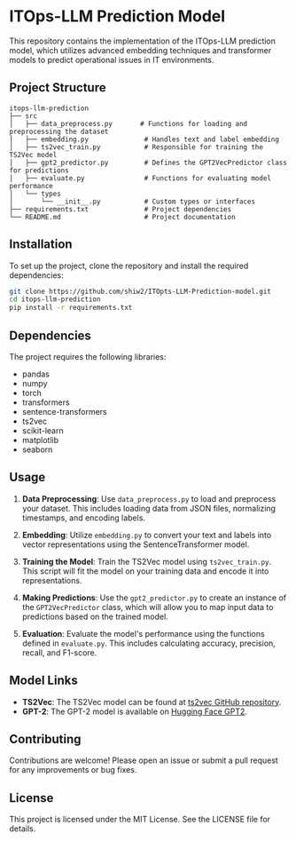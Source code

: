 # ITOps-LLM Prediction Model

This repository contains the implementation of the ITOps-LLM prediction model, which utilizes advanced embedding techniques and transformer models to predict operational issues in IT environments.

## Project Structure

```
itops-llm-prediction
├── src
│   ├── data_preprocess.py       # Functions for loading and preprocessing the dataset
│   ├── embedding.py              # Handles text and label embedding
│   ├── ts2vec_train.py           # Responsible for training the TS2Vec model
│   ├── gpt2_predictor.py         # Defines the GPT2VecPredictor class for predictions
│   ├── evaluate.py               # Functions for evaluating model performance
│   └── types
│       └── __init__.py           # Custom types or interfaces
├── requirements.txt              # Project dependencies
└── README.md                     # Project documentation
```

## Installation

To set up the project, clone the repository and install the required dependencies:

```bash
git clone https://github.com/shiw2/ITOpts-LLM-Prediction-model.git
cd itops-llm-prediction
pip install -r requirements.txt
```

## Dependencies

The project requires the following libraries:

- pandas
- numpy
- torch
- transformers
- sentence-transformers
- ts2vec
- scikit-learn
- matplotlib
- seaborn

## Usage

1. **Data Preprocessing**: Use `data_preprocess.py` to load and preprocess your dataset. This includes loading data from JSON files, normalizing timestamps, and encoding labels.

2. **Embedding**: Utilize `embedding.py` to convert your text and labels into vector representations using the SentenceTransformer model.

3. **Training the Model**: Train the TS2Vec model using `ts2vec_train.py`. This script will fit the model on your training data and encode it into representations.

4. **Making Predictions**: Use the `gpt2_predictor.py` to create an instance of the `GPT2VecPredictor` class, which will allow you to map input data to predictions based on the trained model.

5. **Evaluation**: Evaluate the model's performance using the functions defined in `evaluate.py`. This includes calculating accuracy, precision, recall, and F1-score.

## Model Links

- **TS2Vec**: The TS2Vec model can be found at [ts2vec GitHub repository](https://github.com/zhihanyue/ts2vec/tree/main/models).
- **GPT-2**: The GPT-2 model is available on [Hugging Face GPT2](https://github.com/huggingface/transformers/tree/main/src/transformers/models/gpt2).

## Contributing

Contributions are welcome! Please open an issue or submit a pull request for any improvements or bug fixes.

## License

This project is licensed under the MIT License. See the LICENSE file for details.
